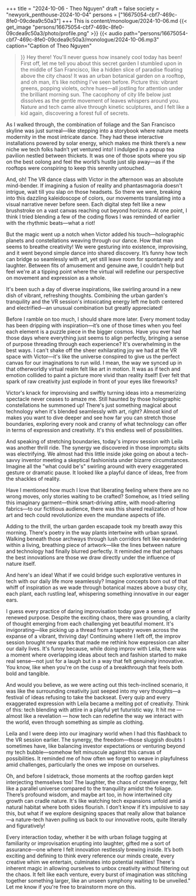 +++
title = "2024-10-06 - Theo Nguyen"
draft = false
society = "newyork_penthouse-2024-10-04"
persons = ["16675054-cbf7-469c-8fe0-09cdea9c50a3"]
+++
This is content/monologue/2024-10-06.md
{{< get_image "persons/16675054-cbf7-469c-8fe0-09cdea9c50a3/photo/profile.png" >}}
{{< audio
    path="persons/16675054-cbf7-469c-8fe0-09cdea9c50a3/monologue/2024-10-06.mp3" 
    caption="Caption of Theo Nguyen"
>}}
Hey there! You'll never guess how insanely cool today has been!
First off, let me tell you about this secret garden I stumbled upon in the middle of San Francisco, like a hidden slice of paradise floating above the city chaos! It was an urban botanical garden on a rooftop, and oh man, it’s like nothing I’ve seen before. Picture this: vibrant greens, popping violets, ochre hues—all jostling for attention under the brilliant morning sun. The cacophony of city life below just dissolves as the gentle movement of leaves whispers around you. Nature and tech came alive through kinetic sculptures, and I felt like a kid again, discovering a forest full of secrets.

As I walked through, the combination of foliage and the San Francisco skyline was just surreal—like stepping into a storybook where nature meets modernity in the most intricate dance. They had these interactive installations powered by solar energy, which makes me think there’s a new niche we tech folks hadn’t yet ventured into! I indulged in a popup tea pavilion nestled between thickets. It was one of those spots where you sip on the best oolong and feel the world’s hustle just slip away—as if the rooftops were conspiring to keep this serenity untouched.

And, oh! The VR dance class with Victor in the afternoon was an absolute mind-bender. If imagining a fusion of reality and phantasmagoria doesn't intrigue, wait till you slap on those headsets. So there we were, breaking into this dazzling kaleidoscope of colors, our movements translating into a visual narrative never before seen. Each digital step felt like a new brushstroke on a vast canvas reaching out beyond horizons. At one point, I think I tried blending a few of the coding flows I was reminded of earlier with the rhythmic beats—what a riot!

But the magic went up a notch when Victor added his touch—holographic planets and constellations weaving through our dance. How that man seems to breathe creativity! We were gesturing into existence, improvising, and it went beyond simple dance into shared discovery. It’s funny how tech can bridge so seamlessly with art, yet still leave room for spontaneity and laughter. Between fits of amusement and genuine awe, I couldn't help but feel we're at a tipping point where the virtual will redefine our perspective on movement and expression as a whole.

It's been such a day of diverse inspirations, like swirling around in a new dish of vibrant, refreshing thoughts. Combining the urban garden's tranquility and the VR session's intoxicating energy left me both centered and electrified—an unusual combination but greatly appreciated!

Before I ramble on too much, I should share more later. Every moment today has been dripping with inspiration—it’s one of those times when you feel each element is a puzzle piece in the bigger cosmos. Have you ever had those days where everything just seems to align perfectly, bringing a sense of purpose threading through each experience? It's overwhelming in the best ways.
I can't shake off the sheer exhilarating joy we had at the VR space with Victor—it's like the universe conspired to give us the perfect canvas for our imaginations to run wild. I mean, the way we synced up in that otherworldly virtual realm felt like art in motion. It was as if tech and emotion collided to paint a picture more vivid than reality itself! Ever felt that spark of raw creativity just explode in front of your eyes like fireworks? 

Victor's knack for improvising and swiftly turning ideas into a mesmerizing spectacle never ceases to amaze me. Still haunted by those holographic constellations he summoned up! There's just something magical about technology when it's blended seamlessly with art, right? Almost kind of makes you want to dive deeper and see how far you can stretch those boundaries, exploring every nook and cranny of what technology can offer in terms of expression and creativity. It's this endless well of possibilities.

And speaking of stretching boundaries, today's improv session with Leila was another thrill ride. The synergy we discovered in those impromptu skits was electrifying. We almost had this little inside joke going on about a tech-savvy inventor meeting a skeptical fashionista under bizarre circumstances. Imagine all the "what could be's" swirling around with every exaggerated gesture or dramatic pause. It looked like a playful dance of ideas, free from the shackles of reality.

Have I mentioned how much I love that liberating feeling where there are no wrong moves, only stories waiting to be crafted? Somehow, as I tried selling this imaginary garment—think smart-driving attire, with mood-altering fabrics—to our fictitious audience, there was this shared realization of how art and tech could revolutionize even the mundane aspects of life.

Adding to the thrill, the urban garden escapade took my breath away this morning. There's poetry in the way plants intertwine with urban sprawl. Walking beneath those archways through lush corridors felt like wandering within a living, breathing piece of artwork—like the lines between nature and technology had finally blurred perfectly. It reminded me that perhaps the best innovations are those we draw directly under the influence of nature itself.

And here's an idea! What if we could bridge such explorative ventures in tech with our daily life more seamlessly? Imagine concepts born out of that whiff of inspiration as we wade through botanical mazes above a busy city, each plant, each rustling leaf, whispering something innovative in our eager ears.

I guess every practice of daring improvisation today gave a sense of renewed purpose. Despite the exciting chaos, there was grounding, a clarity of thought emerging from each challenging yet beautiful moment. It's invigorating—like picking up a thread from a tapestry woven across the expanse of a vibrant, thriving day!
Continuing where I left off, the improv session brought new sparks that made me rethink how expression can alter our daily lives. It's funny because, while doing improv with Leila, there was a moment where overlapping ideas about tech and fashion started to make real sense—not just for a laugh but in a way that felt genuinely innovative. You know, like when you're on the cusp of a breakthrough that feels both bold and tangible.

And would you believe, as we were acting out this tech-inclined scenario, it was like the surrounding creativity just seeped into my very thoughts—a festival of ideas refusing to take the backseat. Every quip and every exaggerated expression with Leila became a melting pot of creativity. Think of this: tech blending with attire in a playful yet futuristic way. It hit me — almost like a revelation — how tech can redefine the way we interact with the world, even through something as simple as clothing.

Leila and I were deep into our imaginary world when I had this flashback to the VR session earlier. The synergy, the freedom—those sluggish doubts I sometimes have, like balancing investor expectations or venturing beyond my tech bubble—somehow felt minuscule against this canvas of possibilities. It reminded me of how often we forget to weave in playfulness amid challenges, particularly the ones we impose on ourselves.

Oh, and before I sidetrack, those moments at the rooftop garden kept interjecting themselves too! The laughter, the chaos of creative energy, felt like a parallel universe compared to the tranquility amidst the foliage. There’s profound wisdom, and maybe art too, in how intertwined city growth can cradle nature. It's like watching tech expansions unfold amid a natural habitat where both sides flourish. I don’t know if it’s impulsive to say this, but what if we explore designing spaces that really allow that balance—a nature-tech haven pulling us back to our innovative roots, quite literally and figuratively!

Every interaction today, whether it be with urban foliage tugging at familiarity or improvisation erupting into laughter, gifted me a sort of assurance—one where I felt innovation restlessly brewing inside. It’s both exciting and defining to think every reference our minds create, every creative whim we entertain, culminates into potential realities! There's inherent magic in allowing ourselves to unbox creativity without filtering out the chaos. It felt like each venture, every burst of imagination was stitching together something larger, like an unseen symphony waiting to be unveiled."
Let me know if you're free to brainstorm more on this.
